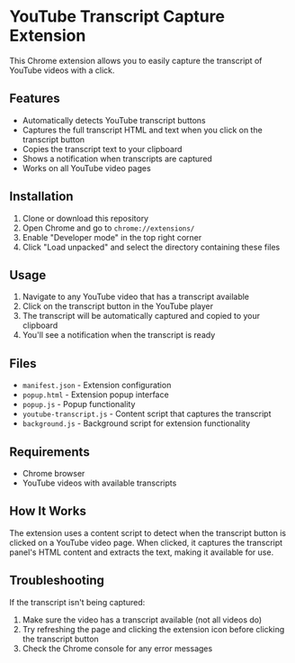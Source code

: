 # YouTube Transcript Capture Extension

This Chrome extension allows you to easily capture the transcript of YouTube videos with a click.

## Features

- Automatically detects YouTube transcript buttons
- Captures the full transcript HTML and text when you click on the transcript button
- Copies the transcript text to your clipboard
- Shows a notification when transcripts are captured
- Works on all YouTube video pages

## Installation

1. Clone or download this repository
2. Open Chrome and go to `chrome://extensions/`
3. Enable "Developer mode" in the top right corner
4. Click "Load unpacked" and select the directory containing these files

## Usage

1. Navigate to any YouTube video that has a transcript available
2. Click on the transcript button in the YouTube player
3. The transcript will be automatically captured and copied to your clipboard
4. You'll see a notification when the transcript is ready

## Files

- `manifest.json` - Extension configuration
- `popup.html` - Extension popup interface
- `popup.js` - Popup functionality
- `youtube-transcript.js` - Content script that captures the transcript
- `background.js` - Background script for extension functionality

## Requirements

- Chrome browser
- YouTube videos with available transcripts

## How It Works

The extension uses a content script to detect when the transcript button is clicked on a YouTube video page. When clicked, it captures the transcript panel's HTML content and extracts the text, making it available for use.

## Troubleshooting

If the transcript isn't being captured:

1. Make sure the video has a transcript available (not all videos do)
2. Try refreshing the page and clicking the extension icon before clicking the transcript button
3. Check the Chrome console for any error messages

